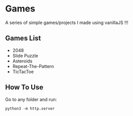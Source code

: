 # Games
A series of simple games/projects I made using vanillaJS !!!

## Games List
  * 2048
  * Slide Puzzle
  * Asteroids
  * Repeat-The-Pattern
  * TicTacToe

## How To Use
Go to any folder and run:

  `python3 -m http.server`
